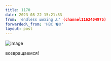```yaml
---
title: 1170
date: 2023-08-22 15:21:33
from: 'endless шизing ⍼' (channel1162404975)
forwarded\_from: 'HBC 🐈🌐'
layout: post
---
```


![image](photos/photo_162@22-08-2023_15-21-33.jpg)

возвращаемся!
